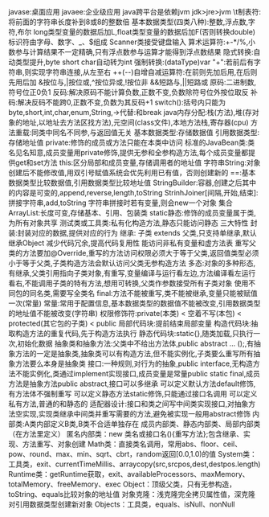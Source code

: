 javase:桌面应用 javaee:企业级应用
java跨平台是依赖jvm
jdk>jre>jvm
\t制表符:将前面的字符串长度补到8或8的整数倍
基本数据类型(四类八种):整数,浮点数,字符,布尔
long类型变量的数据后加L,float类型变量的数据后加F(否则转换double)
标识符由字母、数字、_、$组成
Scanner类接受键盘输入
算术运算符:+-*/%,小数参与计算结果不一定精确,只有浮点数参与运算才能得到浮点数结果
隐式转换:自动类型提升,byte short char自动转为int
 强制转换:(dataType)var
"+":若前后有字符串,则实现字符串连接,从左至右
++(--)自增自减运算符:在前则先加后用,在后则先用后加
&按位与,|按位或,^按位异或,!按位非
 &&短路与,||短路或
原码:二进制数,符号位正0负1
 反码:解决原码不能计算负数,正数不变,负数除符号位外按位取反
  补码:解决反码不能跨0,正数不变,负数为其反码+1
switch():括号内只能为byte,short,int,char,enum,String,->代替:和break
java内存分配:栈(方法),堆(存对象的地址,以地址去方法区找方法),元空间(class文件),本地方法栈,寄存器(cpu)
方法重载:同类中同名不同参,与返回值无关
基本数据类型:存储数据值
 引用数据类型:存储地址值
private:修饰的成员或方法只能在本类中访问
标准的JavaBean类:类名见名知意,成员变量用private修饰,提供无参和全参构造方法,每个成员变量都提供get和set方法
this:区分局部和成员变量,存储调用者的地址值
字符串String:对象创建后不能修改值,用双引号赋值系统会优先利用已有值，否则创建新的
==:基本数据类型比较数据值,引用数据类型比较地址值
StringBuilder:容器,创建之后其中的内容是可变的,append,reverse,length,toString
StrinhJoiner[间隔,开始,结束]:拼接字符串,add,toString
字符串拼接时若有变量,则会new一个对象
集合ArrayList:长度可变,存储基本、引用、包装类
static静态:修饰的成员变量属于类,为所有对象共享
测试类或工具类:私有化构造方法,静态只能访问静态
三大特性
 封装:封装对应的数据,提供对应的行为
 继承:
  子类 extends 父类,只支持单继承,默认继承Object
  减少代码冗余,提高代码复用性
  能访问非私有变量和虚方法表
  重写父类的方法要加@Override,重写的方法访问权限必须大于等于父类,返回值类型必须小于等于父类,子类构造方法会默认访问父类无参构造方法
 多态:对象的多种形态,有继承,父类引用指向子类对象,有重写,变量编译与运行看左边,方法编译看左运行看右,不能调用子类的特有方法,想用可转换,父类作参数接受所有子类对象
使用不同包的同名类,需要写全类名
final:方法不能被重写,类不能被继承,变量只能被赋值一次(常量)
常量:常用于配置信息,基本数据类型的数据值不能被改变,引用数据类型的地址值不能被改变(字符串)
权限修饰符:private(本类) < 空着不写(本包) < protected(其它包的子类) < public
局部代码块:提前结束局部变量 
 构造代码块:抽取构造方法的重复代码,先于构造方法执行
  静态代码块:static{},随类加载,只执行一次,初始化数据
抽象类和抽象方法:父类中不给出方法体,public abstract ... ();,有抽象方法的一定是抽象类,抽象类可以有构造方法,但不能实例化,子类要么重写所有抽象方法要么本身是抽象类
接口:一种规则,对行为的抽象,public interface,无构造方法不能实例化,类通过implement实现接口,成员变量是常量public static final,成员方法是抽象方法public abstract,接口可以多继承
 可以定义默认方法default修饰,有方法体不强制重写
  可以定义静态方法static修饰,只能通过接口名调用
   可以定义私有方法,普通的和静态的
适配器设计:接口和类之间写中间类实现接口,对抽象方法空实现,实现类继承中间类并重写需要的方法,避免被实现一般用abstract修饰
内部类:A类内部定义B类,B类不合适单独存在
 成员内部类、静态内部类、局部内部类（在方法里定义）
  匿名内部类：new 类名或接口名(){重写方法};包含继承、实现、方法重写、对象创建
Math类：直接类名调用，常用abs、floor、ceil、pow、round、max、min、sqrt、cbrt，random返回[0.0,1.0)的值
System类：工具类，exit、currentTimeMillis、arraycopy(src,srcpos,dest,destpos.length)
Runtime类：getRuntime获取，exit、availableProcessors、maxMemory、totalMemory、freeMemory、exec
Object：顶级父类，只有无参构造，toString、equals比较对象的地址值
对象克隆：浅克隆完全拷贝属性值，深克隆对引用数据类型创建新对象
Objects：工具类，equals、isNull、nonNull

